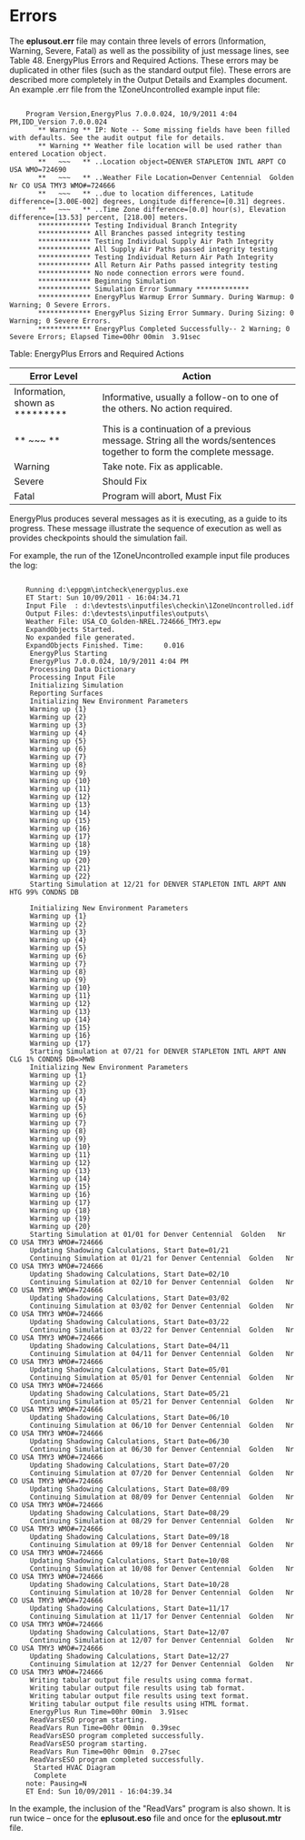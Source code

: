 # Errors

The **eplusout.err** file may contain three levels of errors (Information, Warning, Severe, Fatal) as well as the possibility of just message lines, see Table 48. EnergyPlus Errors and Required Actions. These errors may be duplicated in other files (such as the standard output file). These errors are described more completely in the Output Details and Examples document. An example .err file from the 1ZoneUncontrolled example input file:

~~~~~~~~~~~~~~~~~~~~

    Program Version,EnergyPlus 7.0.0.024, 10/9/2011 4:04 PM,IDD_Version 7.0.0.024
       ** Warning ** IP: Note -- Some missing fields have been filled with defaults. See the audit output file for details.
       ** Warning ** Weather file location will be used rather than entered Location object.
       **   ~~~   ** ..Location object=DENVER STAPLETON INTL ARPT CO USA WMO=724690
       **   ~~~   ** ..Weather File Location=Denver Centennial  Golden   Nr CO USA TMY3 WMO#=724666
       **   ~~~   ** ..due to location differences, Latitude difference=[3.00E-002] degrees, Longitude difference=[0.31] degrees.
       **   ~~~   ** ..Time Zone difference=[0.0] hour(s), Elevation difference=[13.53] percent, [218.00] meters.
       ************* Testing Individual Branch Integrity
       ************* All Branches passed integrity testing
       ************* Testing Individual Supply Air Path Integrity
       ************* All Supply Air Paths passed integrity testing
       ************* Testing Individual Return Air Path Integrity
       ************* All Return Air Paths passed integrity testing
       ************* No node connection errors were found.
       ************* Beginning Simulation
       ************* Simulation Error Summary *************
       ************* EnergyPlus Warmup Error Summary. During Warmup: 0 Warning; 0 Severe Errors.
       ************* EnergyPlus Sizing Error Summary. During Sizing: 0 Warning; 0 Severe Errors.
       ************* EnergyPlus Completed Successfully-- 2 Warning; 0 Severe Errors; Elapsed Time=00hr 00min  3.91sec
~~~~~~~~~~~~~~~~~~~~

Table: EnergyPlus Errors and Required Actions

Error Level|Action
-----------|------
Information, shown as \*\*\*\*\*\*\*\*\*|Informative, usually a follow-on to one of the others. No action required.
\*\*   ~~~   \*\*|This is a continuation of a previous message.  String all the words/sentences together to form the complete message.
Warning|Take note. Fix as applicable.
Severe|Should Fix
Fatal|Program will abort, Must Fix

EnergyPlus produces several messages as it is executing, as a guide to its progress. These message illustrate the sequence of execution as well as provides checkpoints should the simulation fail.

For example, the run of the 1ZoneUncontrolled example input file produces the log:

~~~~~~~~~~~~~~~~~~~~

    Running d:\eppgm\intcheck\energyplus.exe
    ET Start: Sun 10/09/2011 - 16:04:34.71
    Input File  : d:\devtests\inputfiles\checkin\1ZoneUncontrolled.idf
    Output Files: d:\devtests\inputfiles\outputs\
    Weather File: USA_CO_Golden-NREL.724666_TMY3.epw
    ExpandObjects Started.
    No expanded file generated.
    ExpandObjects Finished. Time:     0.016
     EnergyPlus Starting
     EnergyPlus 7.0.0.024, 10/9/2011 4:04 PM
     Processing Data Dictionary
     Processing Input File
     Initializing Simulation
     Reporting Surfaces
     Initializing New Environment Parameters
     Warming up {1}
     Warming up {2}
     Warming up {3}
     Warming up {4}
     Warming up {5}
     Warming up {6}
     Warming up {7}
     Warming up {8}
     Warming up {9}
     Warming up {10}
     Warming up {11}
     Warming up {12}
     Warming up {13}
     Warming up {14}
     Warming up {15}
     Warming up {16}
     Warming up {17}
     Warming up {18}
     Warming up {19}
     Warming up {20}
     Warming up {21}
     Warming up {22}
     Starting Simulation at 12/21 for DENVER STAPLETON INTL ARPT ANN HTG 99% CONDNS DB

     Initializing New Environment Parameters
     Warming up {1}
     Warming up {2}
     Warming up {3}
     Warming up {4}
     Warming up {5}
     Warming up {6}
     Warming up {7}
     Warming up {8}
     Warming up {9}
     Warming up {10}
     Warming up {11}
     Warming up {12}
     Warming up {13}
     Warming up {14}
     Warming up {15}
     Warming up {16}
     Warming up {17}
     Starting Simulation at 07/21 for DENVER STAPLETON INTL ARPT ANN CLG 1% CONDNS DB=>MWB
     Initializing New Environment Parameters
     Warming up {1}
     Warming up {2}
     Warming up {3}
     Warming up {4}
     Warming up {5}
     Warming up {6}
     Warming up {7}
     Warming up {8}
     Warming up {9}
     Warming up {10}
     Warming up {11}
     Warming up {12}
     Warming up {13}
     Warming up {14}
     Warming up {15}
     Warming up {16}
     Warming up {17}
     Warming up {18}
     Warming up {19}
     Warming up {20}
     Starting Simulation at 01/01 for Denver Centennial  Golden   Nr CO USA TMY3 WMO#=724666
     Updating Shadowing Calculations, Start Date=01/21
     Continuing Simulation at 01/21 for Denver Centennial  Golden   Nr CO USA TMY3 WMO#=724666
     Updating Shadowing Calculations, Start Date=02/10
     Continuing Simulation at 02/10 for Denver Centennial  Golden   Nr CO USA TMY3 WMO#=724666
     Updating Shadowing Calculations, Start Date=03/02
     Continuing Simulation at 03/02 for Denver Centennial  Golden   Nr CO USA TMY3 WMO#=724666
     Updating Shadowing Calculations, Start Date=03/22
     Continuing Simulation at 03/22 for Denver Centennial  Golden   Nr CO USA TMY3 WMO#=724666
     Updating Shadowing Calculations, Start Date=04/11
     Continuing Simulation at 04/11 for Denver Centennial  Golden   Nr CO USA TMY3 WMO#=724666
     Updating Shadowing Calculations, Start Date=05/01
     Continuing Simulation at 05/01 for Denver Centennial  Golden   Nr CO USA TMY3 WMO#=724666
     Updating Shadowing Calculations, Start Date=05/21
     Continuing Simulation at 05/21 for Denver Centennial  Golden   Nr CO USA TMY3 WMO#=724666
     Updating Shadowing Calculations, Start Date=06/10
     Continuing Simulation at 06/10 for Denver Centennial  Golden   Nr CO USA TMY3 WMO#=724666
     Updating Shadowing Calculations, Start Date=06/30
     Continuing Simulation at 06/30 for Denver Centennial  Golden   Nr CO USA TMY3 WMO#=724666
     Updating Shadowing Calculations, Start Date=07/20
     Continuing Simulation at 07/20 for Denver Centennial  Golden   Nr CO USA TMY3 WMO#=724666
     Updating Shadowing Calculations, Start Date=08/09
     Continuing Simulation at 08/09 for Denver Centennial  Golden   Nr CO USA TMY3 WMO#=724666
     Updating Shadowing Calculations, Start Date=08/29
     Continuing Simulation at 08/29 for Denver Centennial  Golden   Nr CO USA TMY3 WMO#=724666
     Updating Shadowing Calculations, Start Date=09/18
     Continuing Simulation at 09/18 for Denver Centennial  Golden   Nr CO USA TMY3 WMO#=724666
     Updating Shadowing Calculations, Start Date=10/08
     Continuing Simulation at 10/08 for Denver Centennial  Golden   Nr CO USA TMY3 WMO#=724666
     Updating Shadowing Calculations, Start Date=10/28
     Continuing Simulation at 10/28 for Denver Centennial  Golden   Nr CO USA TMY3 WMO#=724666
     Updating Shadowing Calculations, Start Date=11/17
     Continuing Simulation at 11/17 for Denver Centennial  Golden   Nr CO USA TMY3 WMO#=724666
     Updating Shadowing Calculations, Start Date=12/07
     Continuing Simulation at 12/07 for Denver Centennial  Golden   Nr CO USA TMY3 WMO#=724666
     Updating Shadowing Calculations, Start Date=12/27
     Continuing Simulation at 12/27 for Denver Centennial  Golden   Nr CO USA TMY3 WMO#=724666
     Writing tabular output file results using comma format.
     Writing tabular output file results using tab format.
     Writing tabular output file results using text format.
     Writing tabular output file results using HTML format.
     EnergyPlus Run Time=00hr 00min  3.91sec
     ReadVarsESO program starting.
     ReadVars Run Time=00hr 00min  0.39sec
     ReadVarsESO program completed successfully.
     ReadVarsESO program starting.
     ReadVars Run Time=00hr 00min  0.27sec
     ReadVarsESO program completed successfully.
      Started HVAC Diagram
      Complete
    note: Pausing=N
    ET End: Sun 10/09/2011 - 16:04:39.34
~~~~~~~~~~~~~~~~~~~~

In the example, the inclusion of the "ReadVars" program is also shown. It is run twice – once for the **eplusout.eso** file and once for the **eplusout.mtr** file.